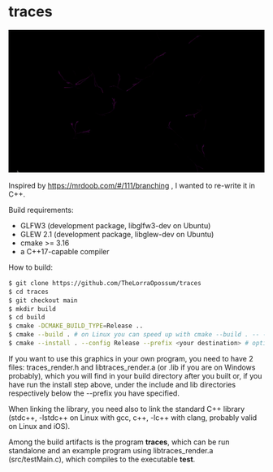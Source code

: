 # traces

![](https://raw.githubusercontent.com/TheLorraOpossum/traces/main/preview.gif)

Inspired by https://mrdoob.com/#/111/branching , I wanted to re-write it in C++.

Build requirements:
  * GLFW3 (development package, libglfw3-dev on Ubuntu)
  * GLEW 2.1 (development package, libglew-dev on Ubuntu)
  * cmake >= 3.16
  * a C++17-capable compiler

How to build:

```Bash
$ git clone https://github.com/TheLorraOpossum/traces
$ cd traces
$ git checkout main
$ mkdir build
$ cd build
$ cmake -DCMAKE_BUILD_TYPE=Release ..
$ cmake --build . # on Linux you can speed up with cmake --build . -- -j
$ cmake --install . --config Release --prefix <your destination> # optional
```

If you want to use this graphics in your own program, you need to have 2 files: traces_render.h and libtraces_render.a (or .lib if you are on Windows probably), which you will find in your build directory after you built or, if you have run the install step above, under the include and lib directories respectively below the --prefix you have specified.

When linking the library, you need also to link the standard C++ library (stdc++, -lstdc++ on Linux with gcc, c++, -lc++ with clang, probably valid on Linux and iOS).

Among the build artifacts is the program **traces**, which can be run standalone and an example program using libtraces_render.a (src/testMain.c), which compiles to the executable **test**.
